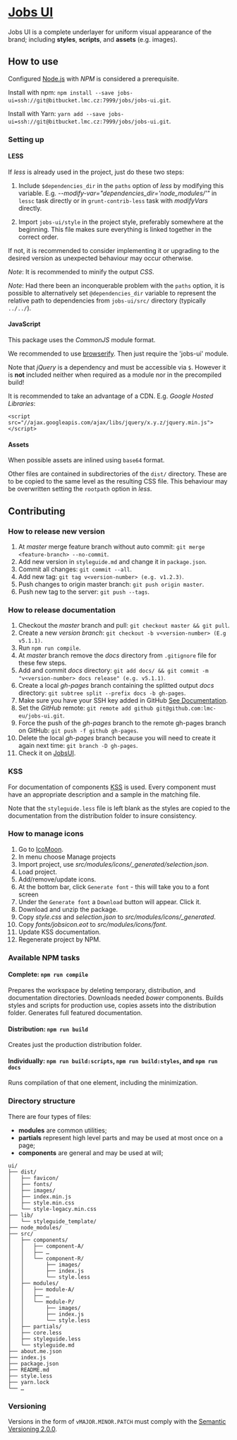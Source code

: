 # [Jobs UI](http://jobs.cz/ui/)

Jobs UI is a complete underlayer for uniform visual appearance of the brand;
including **styles**, **scripts**, and **assets** (e.g. images).

## How to use

Configured [Node.js](http://nodejs.org/) with *NPM* is considered a 
prerequisite.

Install with npm:
`npm install --save jobs-ui=ssh://git@bitbucket.lmc.cz:7999/jobs/jobs-ui.git`.

Install with Yarn:
`yarn add --save jobs-ui=ssh://git@bitbucket.lmc.cz:7999/jobs/jobs-ui.git`.

### Setting up

#### LESS

If *less* is already used in the project, just do these two steps:

1.  Include `$dependencies_dir` in the `paths` option of *less* by modifying 
    this variable. E.g. *--modify-var=\"dependencies_dir='node_modules/'\"* 
    in `lessc` task directly or in `grunt-contrib-less` task with *modifyVars*
    directly.
    
1.  Import `jobs-ui/style` in the project style, preferably somewhere at
    the beginning. This file makes sure everything is linked together in the
    correct order.

If not, it is recommended to consider implementing it or upgrading to the
desired version as unexpected behaviour may occur otherwise.

*Note*: It is recommended to minify the output *CSS*.

*Note*: Had there been an inconquerable problem with the `paths` option, it is
possible to alternatively set `@dependencies_dir` variable to represent the
relative path to dependencies from `jobs-ui/src/` directory (typically
`../../`).

#### JavaScript

This package uses the *CommonJS* module format.

We recommended to use [browserify](http://browserify.org/).
Then just require the 'jobs-ui' module.

Note that *jQuery* is a dependency and must be accessible via `$`.
However it is **not** included neither when required as a module nor in the
precompiled build!

It is recommended to take an advantage of a CDN.
E.g. *Google Hosted Libraries*:

    <script src="//ajax.googleapis.com/ajax/libs/jquery/x.y.z/jquery.min.js"></script>

#### Assets

When possible assets are inlined using `base64` format.

Other files are contained in subdirectories of the `dist/` directory.
These are to be copied to the same level as the resulting CSS file.
This behaviour may be overwritten setting the `rootpath` option in *less*.

## Contributing

### How to release new version
1. At *master* merge feature branch without auto commit: `git merge <feature-branch> --no-commit`.
1. Add new version in `styleguide.md` and change it in `package.json`.
1. Commit all changes: `git commit --all`.
1. Add new tag: `git tag v<version-number> (e.g. v1.2.3)`.
1. Push changes to origin master branch: `git push origin master`.
1. Push new tag to the server: `git push --tags`.

### How to release documentation
1. Checkout the *master* branch and pull: `git checkout master && git pull`.
1. Create a new *version branch*: `git checkout -b v<version-number> (E.g v5.1.1)`.
1. Run `npm run compile`.
1. At *master* branch remove the *docs* directory from `.gitignore` file for these few steps.
1. Add and commit *docs* directory: `git add docs/ && git commit -m "v<version-number> docs release" (e.g. v5.1.1)`.
1. Create a local *gh-pages* branch containing the splitted output *docs* directory: `git subtree split --prefix docs -b gh-pages`.
1. Make sure you have your SSH key added in GitHub [See Documentation](https://help.github.com/articles/generating-an-ssh-key/).
1. Set the *GitHub* remote: `git remote add github git@github.com:lmc-eu/jobs-ui.git`.
1. Force the push of the *gh-pages* branch to the remote gh-pages branch on GitHub: `git push -f github gh-pages`.
1. Delete the local *gh-pages* branch because you will need to create it again next time: `git branch -D gh-pages`.
1. Check it on [JobsUI](https://lmc-eu.github.io/jobs-ui/).

### KSS
For documentation of components [KSS](https://github.com/hughsk/kss-node) is
used. Every component must have an appropriate description and a sample in the
matching file.

Note that the `styleguide.less` file is left blank as the styles are copied to
the documentation from the distribution folder to insure consistency.

### How to manage icons
1. Go to [IcoMoon](http://icomoon.io/app/).
1. In menu choose Manage projects
1. Import project, use *src/modules/icons/_generated/selection.json*.
1. Load project.
1. Add/remove/update icons.
1. At the bottom bar, click `Generate font` - this will take you to a font screen
1. Under the `Generate font` a `Download` button will appear. Click it.
1. Download and unzip the package.
1. Copy *style.css* and *selection.json* to *src/modules/icons/_generated*.
1. Copy *fonts/jobsicon.eot* to *src/modules/icons/font*.
1. Update KSS documentation.
1. Regenerate project by NPM.

### Available NPM tasks

#### Complete: `npm run compile`

Prepares the workspace by deleting temporary, distribution, and documentation
directories. Downloads needed *bower* components. Builds styles and scripts
for production use, copies assets into the distribution folder. Generates
full featured documentation.

#### Distribution: `npm run build`

Creates just the production distribution folder.

#### Individually: `npm run build:scripts`, `npm run build:styles`, and `npm run docs`

Runs compilation of that one element, including the minimization.

### Directory structure

There are four types of files:

*   **modules** are common utilities;
*   **partials** represent high level parts and may be used at most once on a page;
*   **components** are general and may be used at will;

```
ui/
├── dist/
│   ├── favicon/
│   ├── fonts/
│   ├── images/
│   ├── index.min.js
│   ├── style.min.css
│   └── style-legacy.min.css
├── lib/
│   └── styleguide_template/
├── node_modules/
├── src/
│   ├── components/
│   │   ├── component-A/
│   │   ├── …
│   │   └── component-R/
│   │       ├── images/
│   │       ├── index.js
│   │       └── style.less
│   ├── modules/
│   │   ├── module-A/
│   │   ├── …
│   │   └── module-P/
│   │       ├── images/
│   │       ├── index.js
│   │       └── style.less
│   ├── partials/
│   ├── core.less
│   ├── styleguide.less
│   └── styleguide.md
├── about.me.json
├── index.js
├── package.json
├── README.md
├── style.less
├── yarn.lock
└── …
```

### Versioning

Versions in the form of `vMAJOR.MINOR.PATCH` must comply with the [Semantic Versioning 2.0.0](http://semver.org/spec/v2.0.0.html).
